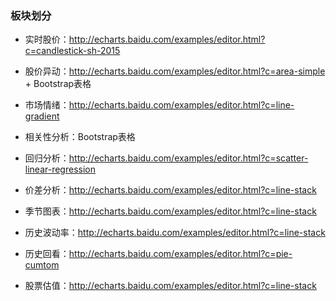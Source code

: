 ### 板块划分

* 实时股价：http://echarts.baidu.com/examples/editor.html?c=candlestick-sh-2015

* 股价异动：http://echarts.baidu.com/examples/editor.html?c=area-simple + Bootstrap表格

* 市场情绪：http://echarts.baidu.com/examples/editor.html?c=line-gradient

* 相关性分析：Bootstrap表格

* 回归分析：http://echarts.baidu.com/examples/editor.html?c=scatter-linear-regression

* 价差分析：http://echarts.baidu.com/examples/editor.html?c=line-stack

* 季节图表：http://echarts.baidu.com/examples/editor.html?c=line-stack

* 历史波动率：http://echarts.baidu.com/examples/editor.html?c=line-stack

* 历史回看：http://echarts.baidu.com/examples/editor.html?c=pie-cumtom

* 股票估值：http://echarts.baidu.com/examples/editor.html?c=line-stack  
